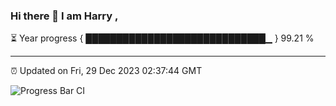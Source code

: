 ### Hi there 👋 I am Harry , 

⏳ Year progress { █████████████████████████████▁ } 99.21 %

---

⏰ Updated on Fri, 29 Dec 2023 02:37:44 GMT

![Progress Bar CI](https://github.com/duykhang68/duykhang68/workflows/Progress%20Bar%20CI/badge.svg)
